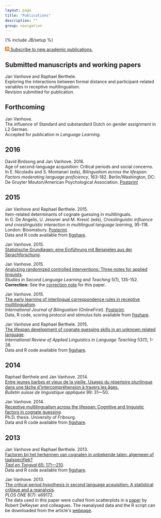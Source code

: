```yaml
---
layout: page
title: "Publications"
description: ""
group: navigation
---
```

{% include JB/setup %}

<p><a href="paperfeed.xml"><img src="/figs/feed.png" alt="Feed"/>&nbsp;Subscribe to new academic publications.</a></p>

## Submitted manuscripts and working papers

Jan Vanhove and Raphael Berthele.  
Exploring the interactions between formal distance and participant-related variables in receptive multilingualism.  
Revision submitted for publication.

## Forthcoming

Jan Vanhove.  
The influence of Standard and substandard Dutch on gender assignment in L2 German.  
Accepted for publication in _Language Learning_.

## 2016


David Birdsong and Jan Vanhove. 2016.  
Age of second-language acquisition: Critical periods and social concerns.  
In E. Nicoladis and S. Montanari (eds), _Bilingualism across the lifespan: Factors moderating language proficiency_, 163-182. Berlin/Washington, DC: De Gruyter Mouton/American Psychological Association. [Postprint](http://homeweb.unifr.ch/VanhoveJ/Pub/papers/AgeofSLA.pdf)
				


## 2015

Jan Vanhove and Raphael Berthele. 2015.  
Item-related determinants of cognate guessing in multilinguals.  
In G. De Angelis, U. Jessner and M. Kresić (eds), _Crosslinguistic influence and crosslinguistic interaction in multilingual language learning_, 95-118. London: Bloomsbury. [Postprint](http://homeweb.unifr.ch/VanhoveJ/Pub/papers/ItemRelatedDeterminants.pdf).  
Data and R code available from [figshare](http://dx.doi.org/10.6084/m9.figshare.763246).

Jan Vanhove. 2015.  
[Statistische Grundlagen: eine Einführung mit Beispielen aus der Sprachforschung](statintro.html).

Jan Vanhove. 2015.  
[Analyzing randomized controlled interventions: Three notes for applied linguists](http://www.ssllt.amu.edu.pl/images/vol.5.no.1/SSLLT%205%281%29%20135-152%20Vanhove.pdf).  
_Studies in Second Language Learning and Teaching_ 5(1), 135-152.  
**Correction:** See the [correction note](http://www.ssllt.amu.edu.pl/images/vol.6.no.2/SSLLT%206(2)%20359-361%20Correction%20note.pdf) for this paper.

Jan Vanhove. 2015.  
[The early learning of interlingual correspondence rules in receptive multilingualism](http://dx.doi.org/10.1177/1367006915573338).  
_International Journal of Bilingualism_ (OnlineFirst). [Postprint](http://homeweb.unifr.ch/VanhoveJ/Pub/papers/Vanhove_CorrespondenceRules.pdf).  
Data, R code, scoring protocol and stimulus lists available from [figshare](http://hdl.handle.net/10.6084/m9.figshare.1291191).

Jan Vanhove and Raphael Berthele. 2015.  
[The lifespan development of cognate guessing skills in an unknown related language](http://dx.doi.org/10.1515/iral-2015-0001).  
_International Review of Applied Linguistics in Language Teaching_ 53(1), 1-38.  
Data and R code available from [figshare](http://dx.doi.org/10.6084/m9.figshare.936924).
				
## 2014
			
Raphael Berthele and Jan Vanhove. 2014.  
[Entre jeunes barbes et vieux de la vieille. Usages du répertoire plurilingue dans une tâche d'intercompréhension à travers les âges.](https://doc.rero.ch/record/255776?ln=en)  
_Bulletin suisse de linguistique appliquée_ 99: 31—50.

Jan Vanhove. 2014.  
[Receptive multilingualism across the lifespan: Cognitive and linguistic factors in cognate guessing](http://ethesis.unifr.ch/theses/downloads.php?file=VanhoveJ.pdf).  
Ph.D. thesis. University of Fribourg.  
Data and R code available from [figshare](http://dx.doi.org/10.6084/m9.figshare.795286).

## 2013

Jan Vanhove and Raphael Berthele. 2013.  
[Factoren bij het herkennen van cognaten in onbekende talen: algemeen of taalspecifiek?](http://homeweb.unifr.ch/VanhoveJ/Pub/papers/Cog4Talen/FactorenCognaatherkenning.pdf)  
[_Taal en Tongval_ 65: 171—210](http://dx.doi.org/10.5117/TET2013.2.VANH).  
Data and R code available from [figshare](http://dx.doi.org/10.6084/m9.figshare.1063422).

Jan Vanhove. 2013.  
[The critical period hypothesis in second language acquisition: A statistical critique and a reanalysis](http://dx.doi.org/10.1371/journal.pone.0069172).  
_PLOS ONE_ 8(7): e69172.  
The data used in this paper were culled from scatterplots in a [paper](http://dx.doi.org/10.1017/S0142716410000056) by Robert DeKeyser and colleagues. The reanalysed data and the R script can be downloaded from the article's [webpage](http://dx.doi.org/10.1371/journal.pone.0069172).
